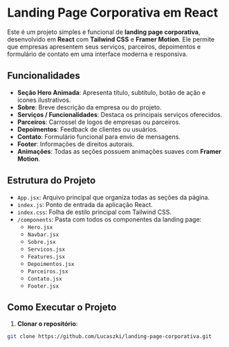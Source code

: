 # Landing Page Corporativa em React

Este é um projeto simples e funcional de **landing page corporativa**, desenvolvido em **React** com **Tailwind CSS** e **Framer Motion**. Ele permite que empresas apresentem seus serviços, parceiros, depoimentos e formulário de contato em uma interface moderna e responsiva.

## Funcionalidades

- **Seção Hero Animada**: Apresenta título, subtítulo, botão de ação e ícones ilustrativos.  
- **Sobre**: Breve descrição da empresa ou do projeto.  
- **Serviços / Funcionalidades**: Destaca os principais serviços oferecidos.  
- **Parceiros**: Carrossel de logos de empresas ou parceiros.  
- **Depoimentos**: Feedback de clientes ou usuários.  
- **Contato**: Formulário funcional para envio de mensagens.  
- **Footer**: Informações de direitos autorais.  
- **Animações**: Todas as seções possuem animações suaves com **Framer Motion**.

## Estrutura do Projeto

- `App.jsx`: Arquivo principal que organiza todas as seções da página.  
- `index.js`: Ponto de entrada da aplicação React.  
- `index.css`: Folha de estilo principal com Tailwind CSS.  
- `/components`: Pasta com todos os componentes da landing page:
  - `Hero.jsx`
  - `Navbar.jsx`
  - `Sobre.jsx`
  - `Servicos.jsx`
  - `Features.jsx`
  - `Depoimentos.jsx`
  - `Parceiros.jsx`
  - `Contato.jsx`
  - `Footer.jsx`

## Como Executar o Projeto

1. **Clonar o repositório**:

```bash
git clone https://github.com/Lucaszki/landing-page-corporativa.git
